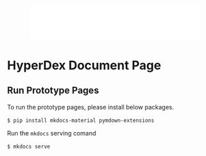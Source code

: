 <!---
Copyright 2024 The HyperAccel. All rights reserved.
-->

<p align="center">
    <br>
    <img src="docs/images/logo.png" width="400"/>
    <br>
<p>

# HyperDex Document Page

## Run Prototype Pages

To run the prototype pages, please install below packages.
```shell
$ pip install mkdocs-material pymdown-extensions
```

Run the `mkdocs` serving comand
```shell
$ mkdocs serve
```